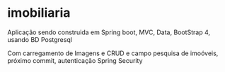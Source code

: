 # imobiliaria
Aplicação sendo construida em Spring boot, MVC, Data,  BootStrap 4, usando BD Postgresql

Com carregamento de Imagens e CRUD e campo pesquisa de imoóveis, próximo commit, autenticação Spring Security

